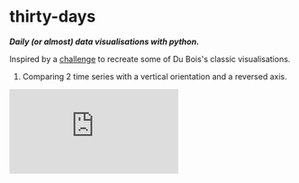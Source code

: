 # thirty-days

***Daily (or almost) data visualisations with python.***

Inspired by a [challenge](https://github.com/ajstarks/dubois-data-portraits/tree/master/challenge) to recreate some of Du Bois's classic visualisations.
1. Comparing 2 time series with a vertical orientation and a reversed axis.

![DuBois1](https://github.com/wriggy/thirty-days/blob/master/vis/D1_dubois1.pdf)
